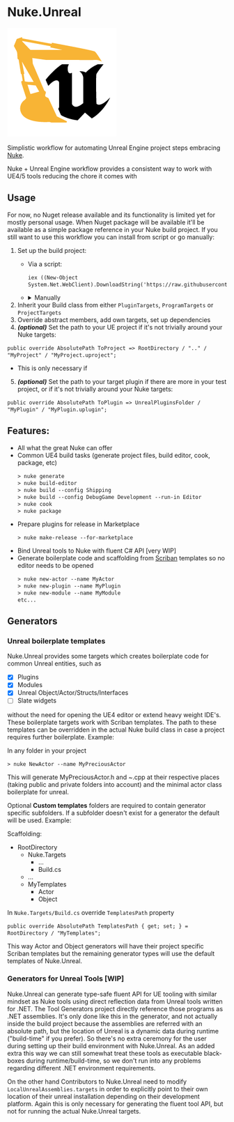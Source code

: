 # Nuke.Unreal
![](docs/nu_logo-250.png)

Simplistic workflow for automating Unreal Engine project steps embracing [Nuke](https://nuke.build).

Nuke + Unreal Engine workflow provides a consistent way to work with UE4/5 tools reducing the chore it comes with 

## Usage

For now, no Nuget release available and its functionality is limited yet for mostly personal usage. When Nuget package will be available it'll be available as a simple package reference in your Nuke build project. If you still want to use this workflow you can install from script or go manually:

1. Set up the build project:
   * Via a script:
     ```
     iex ((New-Object System.Net.WebClient).DownloadString('https://raw.githubusercontent.com/microdee/Nuke.Unreal.WorkflowTemplate/main/Setup.ps1'))
     ```
   * <details>
      <summary>Manually</summary>
  
     ```
     > dotnet tool install Nuke.GlobalTool --global

     > dotnet new sln --name Build

     > nuke :setup
     # preferably put your build project inside Nuke.Targets folder

     > git submodule add https://github.com/microdee/Nuke.Unreal.git Nuke.Unreal

     > dotnet sln .\Build.sln add .\Nuke.Unreal\src\Nuke.Unreal\Nuke.Unreal.csproj
     > dotnet add .\Nuke.Targets\_build.csproj reference .\Nuke.Unreal\src\Nuke.Unreal\Nuke.Unreal.csproj
     ```
  
     </details>
2. Inherit your Build class from either `PluginTargets`, `ProgramTargets` or `ProjectTargets`
3. Override abstract members, add own targets, set up dependencies
4. ***(optional)*** Set the path to your UE project if it's not trivially around your Nuke targets:
  ```CSharp
  public override AbsolutePath ToProject => RootDirectory / ".." / "MyProject" / "MyProject.uproject";
  ```
  * This is only necessary if 
5. ***(optional)*** Set the path to your target plugin if there are more in your test project, or if it's not trivially around your Nuke targets:
  ```CSharp
  public override AbsolutePath ToPlugin => UnrealPluginsFolder / "MyPlugin" / "MyPlugin.uplugin";
  ```

## Features:
* All what the great Nuke can offer
* Common UE4 build tasks (generate project files, build editor, cook, package, etc)
  ```
  > nuke generate
  > nuke build-editor
  > nuke build --config Shipping
  > nuke build --config DebugGame Development --run-in Editor
  > nuke cook
  > nuke package
  ```
* Prepare plugins for release in Marketplace
  ```
  > nuke make-release --for-marketplace
  ```
* Bind Unreal tools to Nuke with fluent C# API \[very WIP\]
* Generate boilerplate code and scaffolding from [Scriban](https://github.com/scriban/scriban) templates so no editor needs to be opened
    ```
    > nuke new-actor --name MyActor
    > nuke new-plugin --name MyPlugin
    > nuke new-module --name MyModule
    etc...
    ```

## Generators

### Unreal boilerplate templates

Nuke.Unreal provides some targets which creates boilerplate code for common Unreal entities, such as

* [x] Plugins
* [x] Modules
* [x] Unreal Object/Actor/Structs/Interfaces
* [ ] Slate widgets

without the need for opening the UE4 editor or extend heavy weight IDE's. These boilerplate targets work with Scriban templates. The path to these templates can be overridden in the actual Nuke build class in case a project requires further boilerplate. Example:

In any folder in your project
```
> nuke NewActor --name MyPreciousActor
```

This will generate MyPreciousActor.h and ~.cpp at their respective places (taking public and private folders into account) and the minimal actor class boilerplate for unreal.

Optional **Custom templates** folders are required to contain generator specific subfolders. If a subfolder doesn't exist for a generator the default will be used. Example:

Scaffolding:
* RootDirectory
  * Nuke.Targets
    * ...
    * Build.cs
  * ...
  * MyTemplates
    * Actor
    * Object

In `Nuke.Targets/Build.cs` override `TemplatesPath` property
```CSharp
public override AbsolutePath TemplatesPath { get; set; } = RootDirectory / "MyTemplates";
```

This way Actor and Object generators will have their project specific Scriban templates but the remaining generator types will use the default templates of Nuke.Unreal. 

### Generators for Unreal Tools \[WIP\]

Nuke.Unreal can generate type-safe fluent API for UE tooling with similar mindset as Nuke tools using direct reflection data from Unreal tools written for .NET. The Tool Generators project directly reference those programs as .NET assemblies. It's only done like this in the generator, and not actually inside the build project because the assemblies are referred with an absolute path, but the location of Unreal is a dynamic data during runtime ("build-time" if you prefer). So there's no extra ceremony for the user during setting up their build environment with Nuke.Unreal. As an added extra this way we can still somewhat treat these tools as executable black-boxes during runtime/build-time, so we don't run into any problems regarding different .NET environment requirements.

On the other hand Contributors to Nuke.Unreal need to modify `LocalUnrealAssemblies.targets` in order to explicitly point to their own location of their unreal installation depending on their development platform. Again this is only necessary for generating the fluent tool API, but not for running the actual Nuke.Unreal targets.
